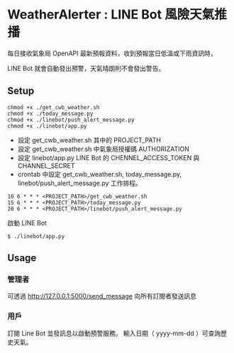 # WeatherAlerter : LINE Bot 風險天氣推播

每日接收氣象局 OpenAPI 最新預報資料，收到預報當日低溫或下雨資訊時，

LINE Bot 就會自動發出預警，天氣晴朗則不會發出警告。

## Setup
```
chmod +x ./get_cwb_weather.sh
chmod +x ./today_message.py
chmod +x ./linebot/push_alert_message.py
chmod +x ./linebot/app.py
```
* 設定 get_cwb_weather.sh 其中的 PROJECT_PATH
* 設定 get_cwb_weather.sh 中氣象局授權碼 AUTHORIZATION
* 設定 linebot/app.py  LINE Bot 的 CHENNEL_ACCESS_TOKEN  與 CHANNEL_SECRET
* crontab 中設定 get_cwb_weather.sh, today_message.py, linebot/push_alert_message.py 工作排程。

```
10 6 * * * <PROJECT_PATH>/get_cwb_weather.sh
15 6 * * * <PROJECT_PATH>/today_message.py
20 6 * * * <PROJECT_PATH>/linebot/push_alert_message.py
```
啟動 LINE Bot  
```
$ ./linebot/app.py
```

## Usage

### 管理者 

可透過 http://127.0.0.1:5000/send_message 向所有訂閱者發送訊息

### 用戶
訂閱 Line Bot 並發訊息以啟動預警服務。
輸入日期（ yyyy-mm-dd ）可查詢歷史天氣。






